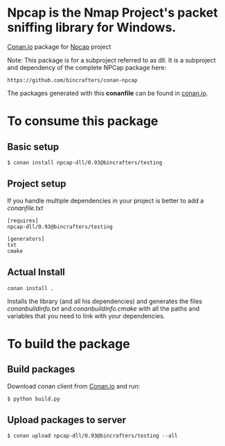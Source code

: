 # Npcap is the Nmap Project's packet sniffing library for Windows.

[Conan.io](https://conan.io) package for [Npcap](https://github.com/nmap/npcap) project

Note: This package is for a subproject referred to as dll.  It is a subproject and dependency of the complete NPCap package here: 
	
	https://github.com/bincrafters/conan-npcap

The packages generated with this **conanfile** can be found in [conan.io](https://bintray.com/bincrafters/public-conan/npcap-dll).

# To consume this package

## Basic setup

    $ conan install npcap-dll/0.93@bincrafters/testing

## Project setup

If you handle multiple dependencies in your project is better to add a *conanfile.txt*

    [requires]
    npcap-dll/0.93@bincrafters/testing
	
    [generators]
    txt
    cmake

## Actual Install 

    conan install . 

Installs the library (and all his dependencies) and generates the files *conanbuildinfo.txt* and *conanbuildinfo.cmake* with all the paths and variables that you need to link with your dependencies.
	
# To build the package

## Build packages

Download conan client from [Conan.io](https://conan.io) and run:

    $ python build.py

## Upload packages to server

    $ conan upload npcap-dll/0.93@bincrafters/testing --all
